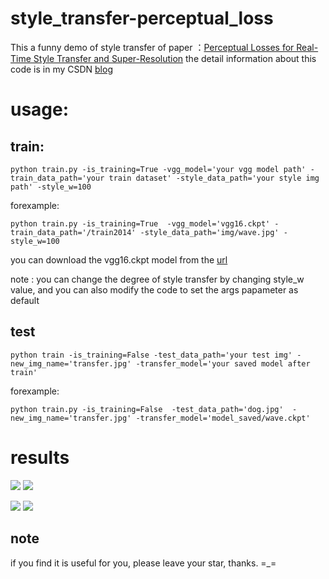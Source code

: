 # style_transfer-perceptual_loss
This a funny demo of style transfer of paper ：[Perceptual Losses for Real-Time Style Transfer and Super-Resolution](https://arxiv.org/abs/1603.08155)
the detail information about this code is in my CSDN [blog](http://blog.csdn.net/qq_25737169/article/details/79192211)

# usage:
## train:
```
python train.py -is_training=True -vgg_model='your vgg model path' -train_data_path='your train dataset' -style_data_path='your style img path' -style_w=100 
```
forexample:
```
python train.py -is_training=True  -vgg_model='vgg16.ckpt' -train_data_path='/train2014' -style_data_path='img/wave.jpg' -style_w=100
```
you can download the vgg16.ckpt model from the [url](http://download.tensorflow.org/models/vgg_16_2016_08_28.tar.gz)


note : you can change the degree of style transfer by changing style_w value, 
and you can also modify the code to set the args papameter as default


## test
```
python train -is_training=False -test_data_path='your test img' -new_img_name='transfer.jpg' -transfer_model='your saved model after train'
```
forexample:
```
python train.py -is_training=False  -test_data_path='dog.jpg'  -new_img_name='transfer.jpg' -transfer_model='model_saved/wave.ckpt'
```

# results
![](https://github.com/LDOUBLEV/style_transfer-perceptual_loss/blob/master/dog.jpg)
![](https://github.com/LDOUBLEV/style_transfer-perceptual_loss/blob/master/dog-transfer.png)

![](https://github.com/LDOUBLEV/style_transfer-perceptual_loss/blob/master/scene.jpg)
![](https://github.com/LDOUBLEV/style_transfer-perceptual_loss/blob/master/scene-transfer.png)

## note
if you find it is useful for you, please leave your star, thanks. =_=
